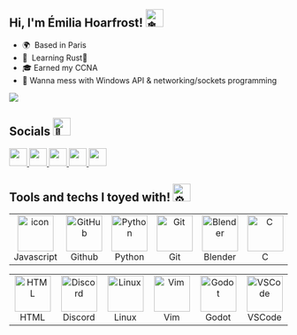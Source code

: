 ## Hi, I'm Émilia Hoarfrost! <picture> <source srcset="https://fonts.gstatic.com/s/e/notoemoji/latest/2744_fe0f/512.webp" type="image/webp"> <img src="https://fonts.gstatic.com/s/e/notoemoji/latest/2744_fe0f/512.gif" alt="❄" width="32" height="32"> </picture>

* 🌍  Based in Paris
* 🧠  Learning Rust🦀
* 🎓  Earned my CCNA
* 🚀  Wanna mess with Windows API & networking/sockets programming

<a href="http://www.github.com/EmiliaHoarfrost"><img src="https://github-readme-streak-stats.herokuapp.com/?user=EmiliaHoarfrost&stroke=28004d&background=ffffff&ring=28004d&fire=28004d&currStreakNum=28004d&currStreakLabel=28004d&sideNums=28004d&sideLabels=28004d&dates=28004d&hide_border=true" /></a>

## Socials <picture><source srcset="https://fonts.gstatic.com/s/e/notoemoji/latest/1f37b/512.webp" type="image/webp"><img src="https://fonts.gstatic.com/s/e/notoemoji/latest/1f37b/512.gif" alt="🍻" width="32" height="32"></picture>

<p align="left"> <a href="https://discord.com/users/EmiliaHoarfrost" target="_blank" rel="noreferrer"> <picture> <source media="(prefers-color-scheme: dark)" srcset="https://raw.githubusercontent.com/danielcranney/readme-generator/main/public/icons/socials/discord-dark.svg" /> <source media="(prefers-color-scheme: light)" srcset="https://raw.githubusercontent.com/danielcranney/readme-generator/main/public/icons/socials/discord.svg" /> <img src="https://raw.githubusercontent.com/danielcranney/readme-generator/main/public/icons/socials/discord.svg" width="32" height="32" /> </picture> </a> <a href="https://www.github.com/EmiliaHoarfrost" target="_blank" rel="noreferrer"> <picture> <source media="(prefers-color-scheme: dark)" srcset="https://raw.githubusercontent.com/danielcranney/readme-generator/main/public/icons/socials/github-dark.svg" /> <source media="(prefers-color-scheme: light)" srcset="https://raw.githubusercontent.com/danielcranney/readme-generator/main/public/icons/socials/github.svg" /> <img src="https://raw.githubusercontent.com/danielcranney/readme-generator/main/public/icons/socials/github.svg" width="32" height="32" /> </picture> </a> <a href="http://www.instagram.com/EmiliaHoarfrost" target="_blank" rel="noreferrer"> <picture> <source media="(prefers-color-scheme: dark)" srcset="https://raw.githubusercontent.com/danielcranney/readme-generator/main/public/icons/socials/instagram-dark.svg" /> <source media="(prefers-color-scheme: light)" srcset="https://raw.githubusercontent.com/danielcranney/readme-generator/main/public/icons/socials/instagram.svg" /> <img src="https://raw.githubusercontent.com/danielcranney/readme-generator/main/public/icons/socials/instagram.svg" width="32" height="32" /> </picture> </a> <a href="http://www.medium.com/emiliahoarfrost" target="_blank" rel="noreferrer"> <picture> <source media="(prefers-color-scheme: dark)" srcset="https://raw.githubusercontent.com/danielcranney/readme-generator/main/public/icons/socials/medium-dark.svg" /> <source media="(prefers-color-scheme: light)" srcset="https://raw.githubusercontent.com/danielcranney/readme-generator/main/public/icons/socials/medium.svg" /> <img src="https://raw.githubusercontent.com/danielcranney/readme-generator/main/public/icons/socials/medium.svg" width="32" height="32" /> </picture> </a> <a href="https://www.youtube.com/@UC_tK1sYsu9PPlfW-hzk26XA" target="_blank" rel="noreferrer"> <picture> <source media="(prefers-color-scheme: dark)" srcset="https://raw.githubusercontent.com/danielcranney/readme-generator/main/public/icons/socials/youtube-dark.svg" /> <source media="(prefers-color-scheme: light)" srcset="https://raw.githubusercontent.com/danielcranney/readme-generator/main/public/icons/socials/youtube.svg" /> <img src="https://raw.githubusercontent.com/danielcranney/readme-generator/main/public/icons/socials/youtube.svg" width="32" height="32" /> </picture> </a></p>

## Tools and techs I toyed with! <picture><source srcset="https://fonts.gstatic.com/s/e/notoemoji/latest/2699_fe0f/512.webp" type="image/webp"><img src="https://fonts.gstatic.com/s/e/notoemoji/latest/2699_fe0f/512.gif" alt="⚙" width="32" height="32"></picture>
<table>
     </tr>
    <td align="center" width="96">
        <img src="https://techstack-generator.vercel.app/js-icon.svg" alt="icon" width="65" height="65" />
      <br>Javascript
    </td>
       <td align="center" width="96">
        <img src="https://techstack-generator.vercel.app/github-icon.svg" width="65" height="65" alt="GitHub" />
      <br>Github
    </td>
    <td align="center" width="96">
        <img src="https://techstack-generator.vercel.app/python-icon.svg" width="65" height="65" alt="Python" />
      <br>Python
    </td>
    <td align="center" width="96">
        <img src="https://skillicons.dev/icons?i=git" width="65" height="65" alt="Git" />
      <br>Git
    </td>
    <td align="center" width="96">
        <img src="https://skillicons.dev/icons?i=blender" width="65" height="65" alt="Blender" />
      <br>Blender
    </td>
    <td align="center" width="96">
        <img src="https://skillicons.dev/icons?i=c" width="65" height="65" alt="C" />
      <br>C
    </table>
    <table>
    </td>
    <td align="center"  width="96">
        <img src="https://skillicons.dev/icons?i=html" width="65" height="65" alt="HTML" />
      <br>HTML
    </td>
    <td align="center"  width="96">
        <img src="https://skillicons.dev/icons?i=discord" width="65" height="65" alt="Discord" />
      <br>Discord
    </td>
    </td>
            <td align="center" width="96">
        <img src="https://skillicons.dev/icons?i=linux" width="65" height="65" alt="Linux" />
      <br>Linux
    </td>
        <td align="center" width="96">
        <img src="https://skillicons.dev/icons?i=vim" width="65" height="65" alt="Vim" />
      <br>Vim
    </td>
        <td align="center" width="96">
        <img src="https://skillicons.dev/icons?i=godot" width="65" height="65" alt="Godot" />
      <br>Godot
    </td>
        <td align="center" width="96">
        <img src="https://skillicons.dev/icons?i=vscode" width="65" height="65" alt="VSCode" />
      <br>VSCode
    </td>
    </td>
</table>
